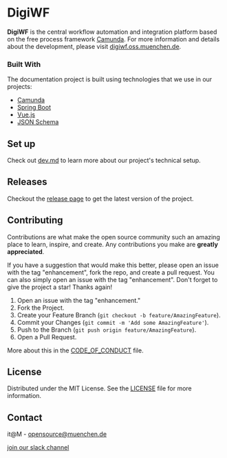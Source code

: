 # DigiWF

__DigiWF__ is the central workflow automation and integration platform based on the free process
framework [Camunda](https://camunda.com). For more information and details about the development, please
visit [digiwf.oss.muenchen.de](https://digiwf.oss.muenchen.de).

### Built With

The documentation project is built using technologies that we use in our projects:

* [Camunda](https://camunda.com)
* [Spring Boot](https://spring.io/projects/spring-boot)
* [Vue.js](https://vuejs.org/)
* [JSON Schema](http://json-schema.org/)

## Set up

Check out [dev.md](dev.md) to learn more about our project's technical setup.

## Releases

Checkout the [release page](https://github.com/it-at-m/digiwf-core/releases) to get the latest version of the project.

## Contributing

Contributions are what make the open source community such an amazing place to learn, inspire, and create. Any
contributions you make are **greatly appreciated**.

If you have a suggestion that would make this better, please open an issue with the tag "enhancement", fork the repo,
and create a pull request. You can also simply open an issue with the tag "enhancement". Don't forget to give the
project a star! Thanks again!

1. Open an issue with the tag "enhancement."
2. Fork the Project.
3. Create your Feature Branch (`git checkout -b feature/AmazingFeature`).
4. Commit your Changes (`git commit -m 'Add some AmazingFeature'`).
5. Push to the Branch (`git push origin feature/AmazingFeature`).
6. Open a Pull Request.

More about this in the [CODE_OF_CONDUCT](/CODE_OF_CONDUCT.md) file.

## License

Distributed under the MIT License. See the [LICENSE](LICENSE) file for more information.

## Contact

it@M - opensource@muenchen.de

[join our slack channel](https://join.slack.com/t/digiwf/shared_invite/zt-14jxazj1j-jq0WNtXp7S7HAwJA7tKgpw)
